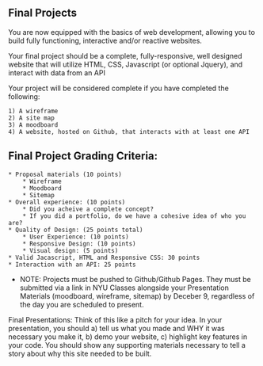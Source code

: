 ## Final Projects

You are now equipped with the basics of web development, allowing you to build fully functioning, interactive and/or reactive websites. 

Your final project should be a complete, fully-responsive, well designed website that will utilize HTML, CSS, Javascript (or optional Jquery), and interact with data from an API

Your project will be considered complete if you have completed the following:

    1) A wireframe
    2) A site map
    3) A moodboard
    4) A website, hosted on Github, that interacts with at least one API
    
## Final Project Grading Criteria:

    * Proposal materials (10 points)
        * Wireframe
        * Moodboard
        * Sitemap
    * Overall experience: (10 points)
        * Did you acheive a complete concept?
        * If you did a portfolio, do we have a cohesive idea of who you are? 
    * Quality of Design: (25 points total)
        * User Experience: (10 points)
        * Responsive Design: (10 points)
        * Visual design: (5 points)
    * Valid Jacascript, HTML and Responsive CSS: 30 points
    * Interaction with an API: 25 points

* NOTE: Projects must be pushed to Github/Github Pages. They must be submitted via a link in NYU Classes alongside your Presentation Materials (moodboard, wireframe, sitemap) by Deceber 9, regardless of the day you are scheduled to present.

Final Presentations: Think of this like a pitch for your idea. In your presentation, you should a) tell us what you made and WHY it was necessary you make it, b) demo your website, c) highlight key features in your code. You should show any supporting materials necessary to tell a story about why this site needed to be built. 
